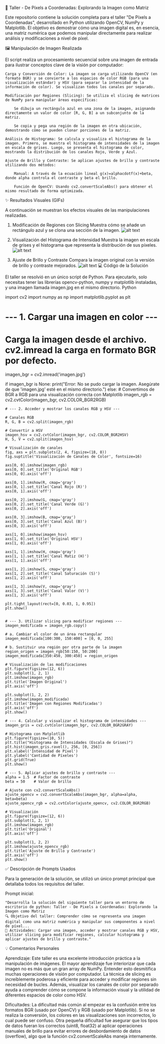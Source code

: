 📸 Taller - De Píxels a Coordenadas: Explorando la Imagen como Matriz

Este repositorio contiene la solución completa para el taller "De Píxels a Coordenadas", desarrollado en Python utilizando OpenCV, NumPy y Matplotlib. El objetivo es demostrar cómo una imagen digital es, en esencia, una matriz numérica que podemos manipular directamente para realizar análisis y modificaciones a nivel de píxel.

🖼️ Manipulación de Imagen Realizada

El script realiza un procesamiento secuencial sobre una imagen de entrada para ilustrar conceptos clave de la visión por computador:

    Carga y Conversión de Color: La imagen se carga utilizando OpenCV (en formato BGR) y se convierte a los espacios de color RGB (para una visualización estándar) y HSV (para separar la intensidad de la información de color). Se visualizan todos los canales por separado.

    Modificación por Regiones (Slicing): Se utiliza el slicing de matrices de NumPy para manipular áreas específicas:

        Se dibuja un rectángulo azul en una zona de la imagen, asignando directamente un valor de color [R, G, B] a un subconjunto de la matriz.

        Se copia y pega una región de la imagen en otra ubicación, demostrando cómo se pueden clonar porciones de la matriz.

    Análisis de Histograma: Se calcula y visualiza el histograma de la imagen. Primero, se muestra el histograma de intensidades de la imagen en escala de grises. Luego, se presenta el histograma de color, mostrando la distribución de los canales Rojo, Verde y Azul.

    Ajuste de Brillo y Contraste: Se aplican ajustes de brillo y contraste utilizando dos métodos:

        Manual: A través de la ecuación lineal g(x)=alphacdotf(x)+beta, donde alpha controla el contraste y beta el brillo.

        Función de OpenCV: Usando cv2.convertScaleAbs() para obtener el mismo resultado de forma optimizada.

✨ Resultados Visuales (GIFs)

A continuación se muestran los efectos visuales de las manipulaciones realizadas.


1. Modificación de Regiones con Slicing
Muestra cómo se añade un rectángulo azul y se clona una sección de la imagen.
![alt text](Figure_2.png)

2. Visualización del Histograma de Intensidad
Muestra la imagen en escala de grises y el histograma que representa la distribución de sus píxeles.
![alt text](Figure_3.png)

3. Ajuste de Brillo y Contraste
Compara la imagen original con la versión de brillo y contraste mejorados.
![alt text](Figure_5.png)
💻 Código de la Solución

El taller se resolvió en un único script de Python. Para ejecutarlo, solo necesitas tener las librerías opencv-python, numpy y matplotlib instaladas, y una imagen llamada imagen.jpg en el mismo directorio.
Python

import cv2
import numpy as np
import matplotlib.pyplot as plt

# --- 1. Cargar una imagen en color ---
# Carga la imagen desde el archivo. cv2.imread la carga en formato BGR por defecto.
imagen_bgr = cv2.imread('imagen.jpg')

if imagen_bgr is None:
    print("Error: No se pudo cargar la imagen. Asegúrate de que 'imagen.jpg' esté en el mismo directorio.")
else:
    # Convertimos de BGR a RGB para una visualización correcta con Matplotlib
    imagen_rgb = cv2.cvtColor(imagen_bgr, cv2.COLOR_BGR2RGB)

    # --- 2. Acceder y mostrar los canales RGB y HSV ---
    
    # Canales RGB
    R, G, B = cv2.split(imagen_rgb)

    # Convertir a HSV
    imagen_hsv = cv2.cvtColor(imagen_bgr, cv2.COLOR_BGR2HSV)
    H, S, V = cv2.split(imagen_hsv)

    # Visualización de canales
    fig, axs = plt.subplots(2, 4, figsize=(18, 8))
    fig.suptitle('Visualización de Canales de Color', fontsize=16)

    axs[0, 0].imshow(imagen_rgb)
    axs[0, 0].set_title('Original RGB')
    axs[0, 0].axis('off')

    axs[0, 1].imshow(R, cmap='gray')
    axs[0, 1].set_title('Canal Rojo (R)')
    axs[0, 1].axis('off')

    axs[0, 2].imshow(G, cmap='gray')
    axs[0, 2].set_title('Canal Verde (G)')
    axs[0, 2].axis('off')

    axs[0, 3].imshow(B, cmap='gray')
    axs[0, 3].set_title('Canal Azul (B)')
    axs[0, 3].axis('off')
    
    axs[1, 0].imshow(imagen_hsv)
    axs[1, 0].set_title('Original HSV')
    axs[1, 0].axis('off')

    axs[1, 1].imshow(H, cmap='gray')
    axs[1, 1].set_title('Canal Matiz (H)')
    axs[1, 1].axis('off')

    axs[1, 2].imshow(S, cmap='gray')
    axs[1, 2].set_title('Canal Saturación (S)')
    axs[1, 2].axis('off')

    axs[1, 3].imshow(V, cmap='gray')
    axs[1, 3].set_title('Canal Valor (V)')
    axs[1, 3].axis('off')

    plt.tight_layout(rect=[0, 0.03, 1, 0.95])
    plt.show()


    # --- 3. Utilizar slicing para modificar regiones ---
    imagen_modificada = imagen_rgb.copy()

    # a. Cambiar el color de un área rectangular
    imagen_modificada[100:300, 150:400] = [0, 0, 255]

    # b. Sustituir una región por otra parte de la imagen
    region_origen = imagen_rgb[50:150, 50:200]
    imagen_modificada[350:450, 300:450] = region_origen

    # Visualización de las modificaciones
    plt.figure(figsize=(12, 6))
    plt.subplot(1, 2, 1)
    plt.imshow(imagen_rgb)
    plt.title('Imagen Original')
    plt.axis('off')

    plt.subplot(1, 2, 2)
    plt.imshow(imagen_modificada)
    plt.title('Imagen con Regiones Modificadas')
    plt.axis('off')
    plt.show()

    # --- 4. Calcular y visualizar el histograma de intensidades ---
    imagen_gris = cv2.cvtColor(imagen_bgr, cv2.COLOR_BGR2GRAY)

    # Histograma con Matplotlib
    plt.figure(figsize=(10, 5))
    plt.title("Histograma de Intensidades (Escala de Grises)")
    plt.hist(imagen_gris.ravel(), 256, [0, 256])
    plt.xlabel('Intensidad de Píxel')
    plt.ylabel('Cantidad de Píxeles')
    plt.grid(True)
    plt.show()

    # --- 5. Aplicar ajustes de brillo y contraste ---
    alpha = 1.5  # Factor de contraste
    beta = 50    # Valor de brillo
    
    # Ajuste con cv2.convertScaleAbs()
    ajuste_opencv = cv2.convertScaleAbs(imagen_bgr, alpha=alpha, beta=beta)
    ajuste_opencv_rgb = cv2.cvtColor(ajuste_opencv, cv2.COLOR_BGR2RGB)

    # Visualización
    plt.figure(figsize=(12, 6))
    plt.subplot(1, 2, 1)
    plt.imshow(imagen_rgb)
    plt.title('Original')
    plt.axis('off')

    plt.subplot(1, 2, 2)
    plt.imshow(ajuste_opencv_rgb)
    plt.title('Ajuste de Brillo y Contraste')
    plt.axis('off')
    plt.show()

✅ Descripción de Prompts Usados

Para la generación de la solución, se utilizó un único prompt principal que detallaba todos los requisitos del taller.

Prompt inicial:

    "Desarrolla la solución del siguiente taller para un entorno de escritorio de python: Taller - De Pixels a Coordenadas: Explorando la Imagen como Matriz
    🔍 Objetivo del taller: Comprender cómo se representa una imagen digital como una matriz numérica y manipular sus componentes a nivel de píxel...
    🔹 Actividades: Cargar una imagen, acceder y mostrar canales RGB y HSV, utilizar slicing para modificar regiones, calcular histograma y aplicar ajustes de brillo y contraste."



💡 Comentarios Personales

Aprendizaje:
Este taller es una excelente introducción práctica a la manipulación de imágenes. El mayor aprendizaje fue interiorizar que cada imagen no es más que un gran array de NumPy. Entender esto desmitifica muchas operaciones de visión por computador. La técnica de slicing es increíblemente poderosa y eficiente para acceder y modificar regiones sin necesidad de bucles. Además, visualizar los canales de color por separado ayuda a comprender cómo se compone la información visual y la utilidad de diferentes espacios de color como HSV.

Dificultades:
La dificultad más común al empezar es la confusión entre los formatos BGR (usado por OpenCV) y RGB (usado por Matplotlib). Si no se realiza la conversión, los colores en las visualizaciones son incorrectos, lo cual puede ser confuso. Otra pequeña dificultad fue asegurar que los tipos de datos fueran los correctos (uint8, float32) al aplicar operaciones manuales de brillo para evitar errores de desbordamiento de datos (overflow), algo que la función cv2.convertScaleAbs maneja internamente.